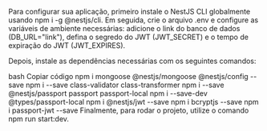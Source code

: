 Para configurar sua aplicação, primeiro instale o NestJS CLI globalmente usando npm i -g @nestjs/cli. Em seguida, crie o arquivo .env e configure as variáveis de ambiente necessárias: adicione o link do banco de dados (DB_URL="link"), defina o segredo do JWT (JWT_SECRET) e o tempo de expiração do JWT (JWT_EXPIRES).

Depois, instale as dependências necessárias com os seguintes comandos:

bash Copiar código npm i mongoose @nestjs/mongoose @nestjs/config --save npm i --save class-validator class-transformer npm i --save @nestjs/passport passport passport-local npm i --save-dev @types/passport-local npm i @nestjs/jwt --save npm i bcryptjs --save npm i passport-jwt --save Finalmente, para rodar o projeto, utilize o comando npm run start:dev.

